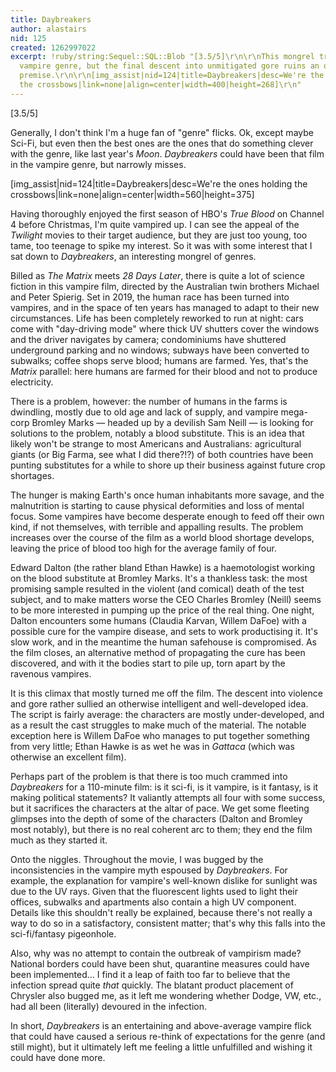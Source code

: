 ```yaml
---
title: Daybreakers
author: alastairs
nid: 125
created: 1262997022
excerpt: !ruby/string:Sequel::SQL::Blob "[3.5/5]\r\n\r\nThis mongrel transcends the
  vampire genre, but the final descent into unmitigated gore ruins an otherwise interesting
  premise.\r\n\r\n[img_assist|nid=124|title=Daybreakers|desc=We're the ones holding
  the crossbows|link=none|align=center|width=400|height=268]\r\n"
---
```


[3.5/5]

Generally, I don't think I'm a huge fan of "genre" flicks.  Ok, except maybe Sci-Fi, but even then the best ones are the ones that do something clever with the genre, like last year's <em>Moon</em>.  <em>Daybreakers</em> could have been that film in the vampire genre, but narrowly misses.

[img_assist|nid=124|title=Daybreakers|desc=We're the ones holding the crossbows|link=none|align=center|width=560|height=375]

Having thoroughly enjoyed the first season of HBO's <em>True Blood</em> on Channel 4 before Christmas, I'm quite vampired up.  I can see the appeal of the <em>Twilight</em> movies to their target audience, but they are just too young, too tame, too teenage to spike my interest.  So it was with some interest that I sat down to <em>Daybreakers</em>, an interesting mongrel of genres.  

Billed as <em>The Matrix</em> meets <em>28 Days Later</em>, there is quite a lot of science fiction in this vampire film, directed by the Australian twin brothers Michael and Peter Spierig.  Set in 2019, the human race has been turned into vampires, and in the space of ten years has managed to adapt to their new circumstances.  Life has been completely reworked to run at night: cars come with "day-driving mode" where thick UV shutters cover the windows and the driver navigates by camera; condominiums have shuttered underground parking and no windows; subways have been converted to subwalks; coffee shops serve blood; humans are farmed.  Yes, that's the <em>Matrix</em> parallel: here humans are farmed for their blood and not to produce electricity.  

There is a problem, however: the number of humans in the farms is dwindling, mostly due to old age and lack of supply, and vampire mega-corp Bromley Marks &mdash; headed up by a devilish Sam Neill &mdash; is looking for solutions to the problem, notably a blood substitute.  This is an idea that likely won't be strange to most Americans and Australians: agricultural giants (or Big Farma, see what I did there?!?) of both countries have been punting substitutes for a while to shore up their business against future crop shortages.  

The hunger is making Earth's once human inhabitants more savage, and the malnutrition is starting to cause physical deformities and loss of mental focus.  Some vampires have become desperate enough to feed off their own kind, if not themselves, with terrible and appalling results.  The problem increases over the course of the film as a world blood shortage develops, leaving the price of blood too high for the average family of four. 

Edward Dalton (the rather bland Ethan Hawke) is a haemotologist working on the blood substitute at Bromley Marks.  It's a thankless task: the most promising sample resulted in the violent (and comical) death of the test subject, and to make matters worse the CEO Charles Bromley (Neill) seems to be more interested in pumping up the price of the real thing.  One night, Dalton encounters some humans (Claudia Karvan, Willem DaFoe) with a possible cure for the vampire disease, and sets to work productising it.  It's slow work, and in the meantime the human safehouse is compromised.  As the film closes, an alternative method of propagating the cure has been discovered, and with it the bodies start to pile up, torn apart by the ravenous vampires.  

It is this climax that mostly turned me off the film.  The descent into violence and gore rather sullied an otherwise intelligent and well-developed idea.  The script is fairly average: the characters are mostly under-developed, and as a result the cast struggles to make much of the material.  The notable exception here is Willem DaFoe who manages to put together something from very little; Ethan Hawke is as wet he was in <em>Gattaca</em> (which was otherwise an excellent film).

Perhaps part of the problem is that there is too much crammed into <em>Daybreakers</em> for a 110-minute film: is it sci-fi, is it vampire, is it fantasy, is it making political statements?  It valiantly attempts all four with some success, but it sacrifices the characters at the altar of pace.  We get some fleeting glimpses into the depth of some of the characters (Dalton and Bromley most notably), but there is no real coherent arc to them; they end the film much as they started it.

Onto the niggles. Throughout the movie, I was bugged by the inconsistencies in the vampire myth espoused by <em>Daybreakers</em>.  For example, the explanation for vampire's well-known dislike for sunlight was due to the UV rays.  Given that the fluorescent lights used to light their offices, subwalks and apartments also contain a high UV component.  Details like this shouldn't really be explained, because there's not really a way to do so in a satisfactory, consistent matter; that's why this falls into the sci-fi/fantasy pigeonhole.

Also, why was no attempt to contain the outbreak of vampirism made?  National borders could have been shut, quarantine measures could have been implemented&hellip;  I find it a leap of faith too far to believe that the infection spread quite <em>that</em> quickly.  The blatant product placement of Chrysler also bugged me, as it left me wondering whether Dodge, VW, etc., had all been (literally) devoured in the infection.

In short, <em>Daybreakers</em> is an entertaining and above-average vampire flick that could have caused a serious re-think of expectations for the genre (and still might), but it ultimately left me feeling a little unfulfilled and wishing it could have done more.
